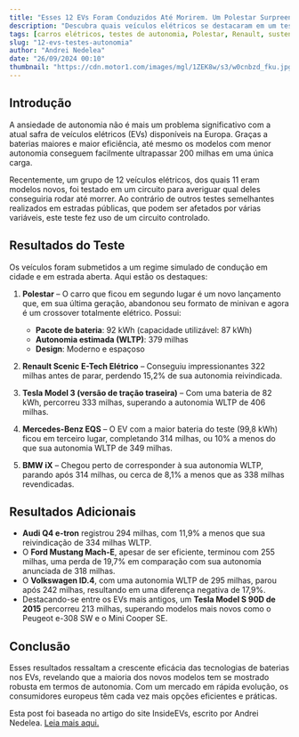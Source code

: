 ```yaml
---
title: "Esses 12 EVs Foram Conduzidos Até Morirem. Um Polestar Surpreendeu Mais"
description: "Descubra quais veículos elétricos se destacaram em um teste de autonomia na Europa e como eles se comportaram até a carga terminar."
tags: [carros elétricos, testes de autonomia, Polestar, Renault, sustentabilidade]
slug: "12-evs-testes-autonomia"
author: "Andrei Nedelea"
date: "26/09/2024 00:10"
thumbnail: "https://cdn.motor1.com/images/mgl/1ZEK8w/s3/w0cnbzd_fku.jpg"
---
```


## Introdução

A ansiedade de autonomia não é mais um problema significativo com a atual safra de veículos elétricos (EVs) disponíveis na Europa. Graças a baterias maiores e maior eficiência, até mesmo os modelos com menor autonomia conseguem facilmente ultrapassar 200 milhas em uma única carga.

Recentemente, um grupo de 12 veículos elétricos, dos quais 11 eram modelos novos, foi testado em um circuito para averiguar qual deles conseguiria rodar até morrer. Ao contrário de outros testes semelhantes realizados em estradas públicas, que podem ser afetados por várias variáveis, este teste fez uso de um circuito controlado.

## Resultados do Teste

Os veículos foram submetidos a um regime simulado de condução em cidade e em estrada aberta. Aqui estão os destaques:

1. **Polestar** – O carro que ficou em segundo lugar é um novo lançamento que, em sua última geração, abandonou seu formato de minivan e agora é um crossover totalmente elétrico. Possui:
   - **Pacote de bateria**: 92 kWh (capacidade utilizável: 87 kWh)
   - **Autonomia estimada (WLTP)**: 379 milhas
   - **Design**: Moderno e espaçoso

2. **Renault Scenic E-Tech Elétrico** – Conseguiu impressionantes 322 milhas antes de parar, perdendo 15,2% de sua autonomia reivindicada.

3. **Tesla Model 3 (versão de tração traseira)** – Com uma bateria de 82 kWh, percorreu 333 milhas, superando a autonomia WLTP de 406 milhas.

4. **Mercedes-Benz EQS** – O EV com a maior bateria do teste (99,8 kWh) ficou em terceiro lugar, completando 314 milhas, ou 10% a menos do que sua autonomia WLTP de 349 milhas.

5. **BMW iX** – Chegou perto de corresponder à sua autonomia WLTP, parando após 314 milhas, ou cerca de 8,1% a menos que as 338 milhas revendicadas.

## Resultados Adicionais

- **Audi Q4 e-tron** registrou 294 milhas, com 11,9% a menos que sua reivindicação de 334 milhas WLTP.
- O **Ford Mustang Mach-E**, apesar de ser eficiente, terminou com 255 milhas, uma perda de 19,7% em comparação com sua autonomia anunciada de 318 milhas.
- O **Volkswagen ID.4**, com uma autonomia WLTP de 295 milhas, parou após 242 milhas, resultando em uma diferença negativa de 17,9%.
- Destacando-se entre os EVs mais antigos, um **Tesla Model S 90D de 2015** percorreu 213 milhas, superando modelos mais novos como o Peugeot e-308 SW e o Mini Cooper SE.

## Conclusão

Esses resultados ressaltam a crescente eficácia das tecnologias de baterias nos EVs, revelando que a maioria dos novos modelos tem se mostrado robusta em termos de autonomia. Com um mercado em rápida evolução, os consumidores europeus têm cada vez mais opções eficientes e práticas.

Esta post foi baseada no artigo do site InsideEVs, escrito por Andrei Nedelea. [Leia mais aqui.](https://insideevs.com/news/734849/europe-evs-driven-range-test/)